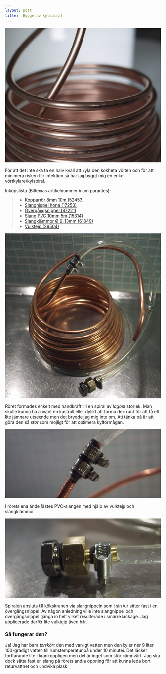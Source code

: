 ```yaml
---
layout: post
title:  Bygge av kylspiral
---
```

![Kylspiral](/assets/kylspiral.jpg)

För att det inte ska ta en halv kväll att kyla den kokheta vörten och för att minimera 
risken för infektion så har jag byggt mig en enkel vörtkylare/kylspiral.

Inköpslista (Biltemas artikelnummer inom parantes):

> * [Kopparrör 8mm 10m (52453)](http://www.biltema.se/sv/Bil---MC/Bilreservdelar/Motorstyrning/Luft--Bransle/Bransleror/Bransleror-i-koppar-52450/)
> * [Slangnippel hona (17253)](http://www.biltema.se/sv/Verktyg/Tryckluft/Luftslang-och-koppling/Slangnippel-Hona-17249/)
> * [Övergångsnippel (87221)](http://www.biltema.se/sv/Bygg/VVS/Ror-och-rordelar/Overgangsnipplar/Overgangsnipplar-87220/)
> * [Slang PVC 10mm 5m (15314)](http://www.biltema.se/sv/Bat/VVS/Slang/Slang-15310/)
> * [Slangklämmor Ø 9-13mm (61849)](http://www.biltema.se/sv/Bil---MC/Bilreservdelar/Kylsystem--Ventilation/Slangar/Slangar-ovrigt/Slangklammor-2-st-61849/)
> * [Vulktejp (29504)](http://www.biltema.se/sv/Bygg/Tejp/Vulktejp/Vulktejp-29504/)

![Kylspiral-2](/assets/kylspiral-2.jpg)

Röret formades enkelt med handkraft till en spiral av *lagom* storlek. 
Man skulle kunna ha använt en kastrull eller dylikt att forma den runt för att få ett lite jämnare utseende men det brydde jag mig inte om.
Att tänka på är att göra den så *stor* som möjligt för att optimera kylförmågan.

![Kylspiral-3](/assets/kylspiral-3.jpg)

I rörets ena ände fästes PVC-slangen med hjälp av vulktejp och slangklämmor

![Kylspiral-4](/assets/kylspiral-4.jpg)

Spiralen ansluts till kökskranen via slangnippeln som i sin tur sitter fast i en övergångsnippel. Av någon anledning ville inte slangnippel och övergångsnippel gänga in helt vilket resulterade i smärre läckage. Jag applicerade därför lite vulktejp även här.

### Så fungerar den?
Ja! Jag har bara *torrkört* den med vanligt vatten men den kyler ner 9 liter 100-gradigt vatten till rumstemperatur på under 10 minuter.
Det läcker fortfarande lite i krankoppligen men det är inget som stör nämnvärt. Jag ska dock sätta fast en slang på rörets andra öppning för att 
kunna leda bort returvattnet och undvika plask.